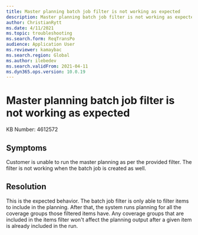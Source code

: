 ```yaml
---
title: Master planning batch job filter is not working as expected
description: Master planning batch job filter is not working as expected
author: ChristianRytt
ms.date: 4/11/2021
ms.topic: troubleshooting
ms.search.form: ReqTransPo
audience: Application User
ms.reviewer: kamaybac
ms.search.region: Global
ms.author: ilebedev
ms.search.validFrom: 2021-04-11
ms.dyn365.ops.version: 10.0.19
---
```


# Master planning batch job filter is not working as expected

KB Number: 4612572

## Symptoms

<!-- KFM: This issue description is not clear. Please revise in a way that addresses the general reader rather than referring to particular customer case. -->

Customer is unable to run the master planning as per the provided filter. The filter is not working when the batch job is created as well.

## Resolution

This is the expected behavior. The batch job filter is only able to filter items to include in the planning. After that, the system runs planning for all the coverage groups those filtered items have. Any coverage groups that are included in the items filter won't affect the planning output after a given item is already included in the run.
